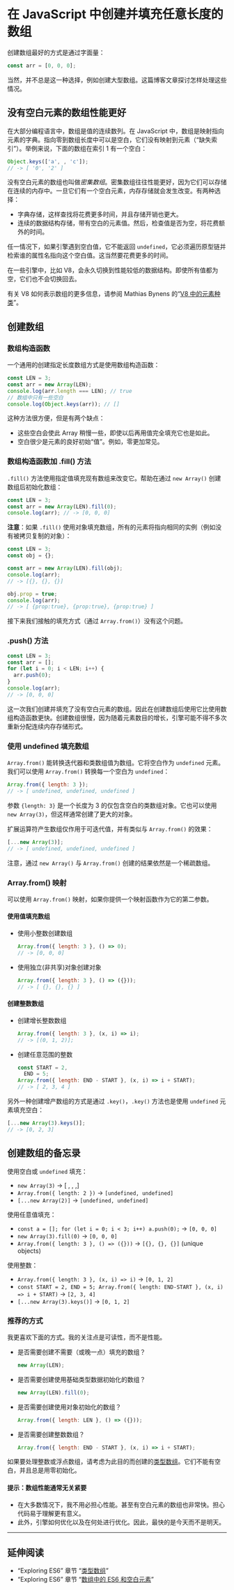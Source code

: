 # 在 JavaScript 中创建并填充任意长度的数组

创建数组最好的方式是通过字面量：

```js
const arr = [0, 0, 0];
```

当然，并不总是这一种选择，例如创建大型数组。这篇博客文章探讨怎样处理这些情况。

## 没有空白元素的数组性能更好

在大部分编程语言中，数组是值的连续数列。在 JavaScript 中，数组是映射指向元素的字典。指向零到数组长度中可以是空白，它们没有映射到元素（“缺失索引”）。举例来说，下面的数组在索引 1 有一个空白：

```js
Object.keys(['a', , 'c']);
// -> [ '0', '2' ]
```

没有空白元素的数组也叫做*密集数组*。密集数组往往性能更好，因为它们可以存储在连续的内存中。一旦它们有一个空白元素，内存存储就会发生改变。有两种选择：

-   字典存储，这样查找将花费更多时间，并且存储开销也更大。
-   连续的数据结构存储，带有空白的元素值。然后，检查值是否为空，将花费额外的时间。

任一情况下，如果引擎遇到空白值，它不能返回 `undefined`，它必须遍历原型链并检索谁的属性名指向这个空白值。这当然要花费更多的时间。

在一些引擎中，比如 V8，会永久切换到性能较低的数据结构。即使所有值都为空，它们也不会切换回去。

有关 V8 如何表示数组的更多信息，请参阅 Mathias Bynens 的“[V8 中的元素种类](https://v8.dev/blog/elements-kinds)”。

## 创建数组

### 数组构造函数

一个通用的创建指定长度数组方式是使用数组构造函数：

```js
const LEN = 3;
const arr = new Array(LEN);
console.log(arr.length === LEN); // true
// 数组中只有一些空白
console.log(Object.keys(arr)); // []
```

这种方法很方便，但是有两个缺点：

-   这些空白会使此 Array 稍慢一些，即使以后再用值完全填充它也是如此。
-   空白很少是元素的良好初始“值”。例如，零更加常见。

### 数组构造函数加 .fill() 方法

`.fill()` 方法使用指定值填充现有数组来改变它。帮助在通过 `new Array()` 创建数组后初始化数组：

```js
const LEN = 3;
const arr = new Array(LEN).fill(0);
console.log(arr); // -> [0, 0, 0]
```

**注意**：如果 `.fill()` 使用对象填充数组，所有的元素将指向相同的实例（例如没有被拷贝复制的对象）：

```js
const LEN = 3;
const obj = {};

const arr = new Array(LEN).fill(obj);
console.log(arr);
// -> [{}, {}, {}]

obj.prop = true;
console.log(arr);
// -> [ {prop:true}, {prop:true}, {prop:true} ]
```

接下来我们接触的填充方式（通过 `Array.from()`）没有这个问题。

### .push() 方法

```js
const LEN = 3;
const arr = [];
for (let i = 0; i < LEN; i++) {
  arr.push(0);
}
console.log(arr);
// -> [0, 0, 0]
```

这一次我们创建并填充了没有空白元素的数组。因此在创建数组后使用它比使用数组构造函数更快。创建数组很慢，因为随着元素数目的增长，引擎可能不得不多次重新分配连续内存存储形式。

### 使用 undefined 填充数组

`Array.from()` 能转换迭代器和类数组值为数组。它将空白作为 `undefined` 元素。我们可以使用 `Array.from()` 转换每一个空白为 `undefined`：

```js
Array.from({ length: 3 });
// -> [ undefined, undefined, undefined ]
```

参数 `{length: 3}` 是一个长度为 3 的仅包含空白的类数组对象。它也可以使用 `new Array(3)`，但这样通常创建了更大的对象。

扩展运算符产生数组仅作用于可迭代值，并有类似与 `Array.from()` 的效果：

```js
[...new Array(3)];
// -> [ undefined, undefined, undefined ]
```

注意，通过 `new Array()` 与 `Array.from()` 创建的结果依然是一个稀疏数组。

### Array.from() 映射

可以使用 `Array.from()` 映射，如果你提供一个映射函数作为它的第二参数。

#### 使用值填充数组

-   使用小整数创建数组

    ```js
    Array.from({ length: 3 }, () => 0);
    // -> [0, 0, 0]
    ```

-   使用独立(非共享)对象创建对象

    ```js
    Array.from({ length: 3 }, () => ({}));
    // -> [ {}, {}, {} ]
    ```

#### 创建整数数组

-   创建增长整数数组

    ```js
    Array.from({ length: 3 }, (x, i) => i);
    // -> [(0, 1, 2)];
    ```

-   创建任意范围的整数

    ```js
    const START = 2,
      END = 5;
    Array.from({ length: END - START }, (x, i) => i + START);
    // -> [ 2, 3, 4 ]
    ```

另外一种创建增产数组的方式是通过 `.key()`，`.key()` 方法也是使用 `undefined` 元素填充空白：

```js
[...new Array(3).keys()];
// -> [0, 2, 3]
```

## 创建数组的备忘录

使用空白或 `undefined` 填充：

-   `new Array(3)`
    → [ , , ,]
-   `Array.from({ length: 2 })`
    → `[undefined, undefined]`
-   `[...new Array(2)]`
    → `[undefined, undefined]`

使用任意值填充：

-   `const a = []; for (let i = 0; i < 3; i++) a.push(0);`
    → `[0, 0, 0]`
-   `new Array(3).fill(0)`
    → `[0, 0, 0]`
-   `Array.from({ length: 3 }, () => ({}))`
    → `[{}, {}, {}]` (unique objects)

使用整数：

-   `Array.from({ length: 3 }, (x, i) => i)`
    → `[0, 1, 2]`
-   `const START = 2, END = 5; Array.from({ length: END-START }, (x, i) => i + START)`
    → `[2, 3, 4]`
-   `[...new Array(3).keys()]`
    → `[0, 1, 2]`

### 推荐的方式

我更喜欢下面的方式。我的关注点是可读性，而不是性能。

-   是否需要创建不需要（或晚一点）填充的数组？

    ```js
    new Array(LEN);
    ```

-   是否需要创建使用基础类型数据初始化的数组？

    ```js
    new Array(LEN).fill(0);
    ```

-   是否需要创建使用对象初始化的数组？

    ```js
    Array.from({ length: LEN }, () => ({}));
    ```

-   是否需要创建整数数组？

    ```js
    Array.from({ length: END - START }, (x, i) => i + START);
    ```

如果要处理整数或浮点数组，请考虑为此目的而创建的[类型数组](http://exploringjs.com/es6/ch_typed-arrays.html)。它们不能有空白，并且总是用零初始化。

#### 提示：数组性能通常无关紧要

-   在大多数情况下，我不用必担心性能。甚至有空白元素的数组也非常快。担心代码易于理解更有意义。
-   此外，引擎如何优化以及在何处进行优化。因此，最快的是今天而不是明天。

------

## 延伸阅读

-   “Exploring ES6” 章节 “[类型数组](http://exploringjs.com/es6/ch_typed-arrays.html)”
-   “Exploring ES6” 章节 “[数组中的 ES6 和空白元素](http://exploringjs.com/es6/ch_arrays.html#sec_array-holes)”